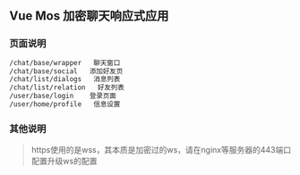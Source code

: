 ## Vue Mos 加密聊天响应式应用

### 页面说明

``` bash
/chat/base/wrapper   聊天窗口
/chat/base/social   添加好友页
/chat/list/dialogs   消息列表
/chat/list/relation   好友列表
/user/base/login    登录页面
/user/home/profile   信息设置
```

### 其他说明

> https使用的是wss，其本质是加密过的ws，请在nginx等服务器的443端口配置升级ws的配置

``` xml

```